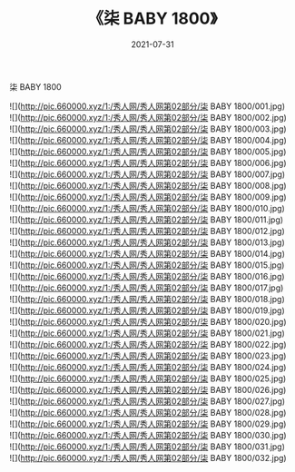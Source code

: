 ﻿---
layout: post
title:  《柒 BABY 1800》
date:   2021-07-31
img: http://pic.660000.xyz/1:/秀人网/秀人网第02部分/柒 BABY 1800/000.jpg
categories: [美女, 清纯, 唯美]
---

柒 BABY 1800

  ![](http://pic.660000.xyz/1:/秀人网/秀人网第02部分/柒 BABY 1800/001.jpg) <br> ![](http://pic.660000.xyz/1:/秀人网/秀人网第02部分/柒 BABY 1800/002.jpg) <br> ![](http://pic.660000.xyz/1:/秀人网/秀人网第02部分/柒 BABY 1800/003.jpg) <br> ![](http://pic.660000.xyz/1:/秀人网/秀人网第02部分/柒 BABY 1800/004.jpg) <br> ![](http://pic.660000.xyz/1:/秀人网/秀人网第02部分/柒 BABY 1800/005.jpg) <br> ![](http://pic.660000.xyz/1:/秀人网/秀人网第02部分/柒 BABY 1800/006.jpg) <br> ![](http://pic.660000.xyz/1:/秀人网/秀人网第02部分/柒 BABY 1800/007.jpg) <br> ![](http://pic.660000.xyz/1:/秀人网/秀人网第02部分/柒 BABY 1800/008.jpg) <br> ![](http://pic.660000.xyz/1:/秀人网/秀人网第02部分/柒 BABY 1800/009.jpg) <br> ![](http://pic.660000.xyz/1:/秀人网/秀人网第02部分/柒 BABY 1800/010.jpg) <br> ![](http://pic.660000.xyz/1:/秀人网/秀人网第02部分/柒 BABY 1800/011.jpg) <br> ![](http://pic.660000.xyz/1:/秀人网/秀人网第02部分/柒 BABY 1800/012.jpg) <br> ![](http://pic.660000.xyz/1:/秀人网/秀人网第02部分/柒 BABY 1800/013.jpg) <br> ![](http://pic.660000.xyz/1:/秀人网/秀人网第02部分/柒 BABY 1800/014.jpg) <br> ![](http://pic.660000.xyz/1:/秀人网/秀人网第02部分/柒 BABY 1800/015.jpg) <br> ![](http://pic.660000.xyz/1:/秀人网/秀人网第02部分/柒 BABY 1800/016.jpg) <br> ![](http://pic.660000.xyz/1:/秀人网/秀人网第02部分/柒 BABY 1800/017.jpg) <br> ![](http://pic.660000.xyz/1:/秀人网/秀人网第02部分/柒 BABY 1800/018.jpg) <br> ![](http://pic.660000.xyz/1:/秀人网/秀人网第02部分/柒 BABY 1800/019.jpg) <br> ![](http://pic.660000.xyz/1:/秀人网/秀人网第02部分/柒 BABY 1800/020.jpg) <br> ![](http://pic.660000.xyz/1:/秀人网/秀人网第02部分/柒 BABY 1800/021.jpg) <br> ![](http://pic.660000.xyz/1:/秀人网/秀人网第02部分/柒 BABY 1800/022.jpg) <br> ![](http://pic.660000.xyz/1:/秀人网/秀人网第02部分/柒 BABY 1800/023.jpg) <br> ![](http://pic.660000.xyz/1:/秀人网/秀人网第02部分/柒 BABY 1800/024.jpg) <br> ![](http://pic.660000.xyz/1:/秀人网/秀人网第02部分/柒 BABY 1800/025.jpg) <br> ![](http://pic.660000.xyz/1:/秀人网/秀人网第02部分/柒 BABY 1800/026.jpg) <br> ![](http://pic.660000.xyz/1:/秀人网/秀人网第02部分/柒 BABY 1800/027.jpg) <br> ![](http://pic.660000.xyz/1:/秀人网/秀人网第02部分/柒 BABY 1800/028.jpg) <br> ![](http://pic.660000.xyz/1:/秀人网/秀人网第02部分/柒 BABY 1800/029.jpg) <br> ![](http://pic.660000.xyz/1:/秀人网/秀人网第02部分/柒 BABY 1800/030.jpg) <br> ![](http://pic.660000.xyz/1:/秀人网/秀人网第02部分/柒 BABY 1800/031.jpg) <br> ![](http://pic.660000.xyz/1:/秀人网/秀人网第02部分/柒 BABY 1800/032.jpg) <br>